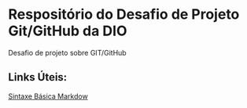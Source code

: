 # Respositório do Desafio de Projeto Git/GitHub da DIO
Desafio de projeto sobre GIT/GitHub


## Links Úteis:
[Sintaxe Básica Markdow](https://www.markdownguide.org/basic-syntax/)
